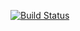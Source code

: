 <!--[![Ship.io](https://app.ship.io/jobs/rjMt2LpJsadORTVp/build_status.png)](https://app.ship.io/dashboard#/jobs/11009/history)-->
[![Build Status](https://travis-ci.org/just-zed/dimentia-smart-watch.svg?branch=develop)](https://travis-ci.org/just-zed/dimentia-smart-watch)